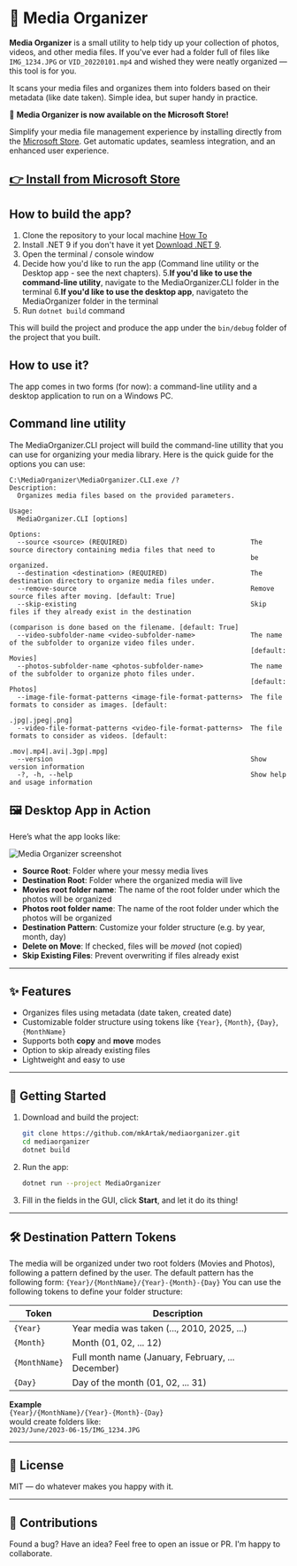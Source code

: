 # 📂 Media Organizer

**Media Organizer** is a small utility to help tidy up your collection of photos, videos, and other media files. If you've ever had a folder full of files like `IMG_1234.JPG` or `VID_20220101.mp4` and wished they were neatly organized — this tool is for you.

It scans your media files and organizes them into folders based on their metadata (like date taken). Simple idea, but super handy in practice.

🎉 **Media Organizer is now available on the Microsoft Store!**

Simplify your media file management experience by installing directly from the [Microsoft Store](<LINK_TO_STORE>). Get automatic updates, seamless integration, and an enhanced user experience.

[👉 Install from Microsoft Store](https://apps.microsoft.com/detail/9NNX2GFB7HMQ?hl=en-us&gl=US&ocid=pdpshare)
---

## How to build the app?
1. Clone the repository to your local machine [How To](https://docs.github.com/en/repositories/creating-and-managing-repositories/cloning-a-repository#cloning-a-repository)
2. Install .NET 9 if you don't have it yet [Download .NET 9](https://get.dot.net).
3. Open the terminal / console window
4. Decide how you'd like to run the app (Command line utility or the Desktop app - see the next chapters).
5.**If you'd like to use the command-line utility**, navigate to the MediaOrganizer.CLI folder in the terminal
6.**If you'd like to use the desktop app**, navigateto the MediaOrganizer folder in the terminal
7. Run `dotnet build` command

This will build the project and produce the app under the `bin/debug` folder of the project that you built.

## How to use it?

The app comes in two forms (for now): a command-line utility and a desktop application to run on a Windows PC.

## Command line utility
The MediaOrganizer.CLI project will build the command-line utillity that you can use for organizing your media library.
Here is the quick guide for the options you can use:

```console
C:\MediaOrganizer\MediaOrganizer.CLI.exe /?
Description:
  Organizes media files based on the provided parameters.

Usage:
  MediaOrganizer.CLI [options]

Options:
  --source <source> (REQUIRED)                               The source directory containing media files that need to
                                                             be organized.
  --destination <destination> (REQUIRED)                     The destination directory to organize media files under.
  --remove-source                                            Remove source files after moving. [default: True]
  --skip-existing                                            Skip files if they already exist in the destination
                                                             (comparison is done based on the filename. [default: True]
  --video-subfolder-name <video-subfolder-name>              The name of the subfolder to organize video files under.
                                                             [default: Movies]
  --photos-subfolder-name <photos-subfolder-name>            The name of the subfolder to organize photo files under.
                                                             [default: Photos]
  --image-file-format-patterns <image-file-format-patterns>  The file formats to consider as images. [default:
                                                             .jpg|.jpeg|.png]
  --video-file-format-patterns <video-file-format-patterns>  The file formats to consider as videos. [default:
                                                             .mov|.mp4|.avi|.3gp|.mpg]
  --version                                                  Show version information
  -?, -h, --help                                             Show help and usage information
```

## 🖼️ Desktop App in Action

Here’s what the app looks like:

![Media Organizer screenshot](https://github.com/user-attachments/assets/1429c4cb-9b36-4631-87a3-e96e3c70cd70)

- **Source Root**: Folder where your messy media lives  
- **Destination Root**: Folder where the organized media will live
- **Movies root folder name**: The name of the root folder under which the photos will be organized
- **Photos root folder name**: The name of the root folder under which the photos will be organized
- **Destination Pattern**: Customize your folder structure (e.g. by year, month, day)  
- **Delete on Move**: If checked, files will be *moved* (not copied)  
- **Skip Existing Files**: Prevent overwriting if files already exist  

---

## ✨ Features

- Organizes files using metadata (date taken, created date)
- Customizable folder structure using tokens like `{Year}`, `{Month}`, `{Day}`, `{MonthName}`
- Supports both **copy** and **move** modes
- Option to skip already existing files
- Lightweight and easy to use

---

## 🚀 Getting Started

1. Download and build the project:
   ```bash
   git clone https://github.com/mkArtak/mediaorganizer.git
   cd mediaorganizer
   dotnet build
   ```

2. Run the app:
   ```bash
   dotnet run --project MediaOrganizer
   ```

3. Fill in the fields in the GUI, click **Start**, and let it do its thing!

---

## 🛠 Destination Pattern Tokens

The media will be organized under two root folders (Movies and Photos), following a pattern defined by the user.
The default pattern has the following form: `{Year}/{MonthName}/{Year}-{Month}-{Day}`
You can use the following tokens to define your folder structure:

| Token         | Description                                       |
|---------------|---------------------------------------------------|
| `{Year}`      | Year media was taken (..., 2010, 2025, ...)       |
| `{Month}`     | Month (01, 02, ... 12)                            |
| `{MonthName}` | Full month name (January, February, ... December) |
| `{Day}`       | Day of the month (01, 02, ... 31)                 |

**Example**  
`{Year}/{MonthName}/{Year}-{Month}-{Day}`  
would create folders like:  
`2023/June/2023-06-15/IMG_1234.JPG`

---

## 📜 License

MIT — do whatever makes you happy with it.

---

## 🤝 Contributions

Found a bug? Have an idea? Feel free to open an issue or PR. I'm happy to collaborate.

